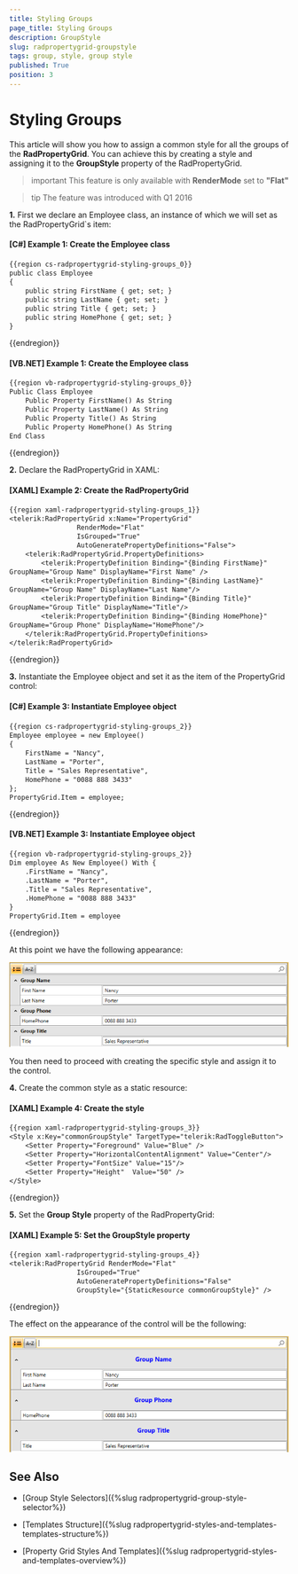 ```yaml
---
title: Styling Groups
page_title: Styling Groups
description: GroupStyle
slug: radpropertygrid-groupstyle
tags: group, style, group style
published: True
position: 3
---
```


# Styling Groups

This article will show you how to assign a common style for all the groups of the __RadPropertyGrid__. You can achieve this by creating a style and assigning it to the __GroupStyle__ property of the RadPropertyGrid. 

>important This feature is only available with __RenderMode__ set to __"Flat"__

>tip The feature was introduced with Q1 2016

__1.__ First we declare an Employee class, an instance of which we will set as the RadPropertyGrid`s item: 

#### [C#] Example 1: Create the Employee class
	
	{{region cs-radpropertygrid-styling-groups_0}}
	public class Employee
	{
	    public string FirstName { get; set; }
	    public string LastName { get; set; }
	    public string Title { get; set; }
	    public string HomePhone { get; set; }
	}
{{endregion}}

#### [VB.NET] Example 1: Create the Employee class
	
	{{region vb-radpropertygrid-styling-groups_0}}
	Public Class Employee
	    Public Property FirstName() As String
	    Public Property LastName() As String
	    Public Property Title() As String
	    Public Property HomePhone() As String
	End Class
{{endregion}}

__2.__ Declare the RadPropertyGrid in XAML:

#### [XAML] Example 2: Create the RadPropertyGrid

	{{region xaml-radpropertygrid-styling-groups_1}}
	<telerik:RadPropertyGrid x:Name="PropertyGrid" 
	                 RenderMode="Flat"   
	                 IsGrouped="True"
	                 AutoGeneratePropertyDefinitions="False">
	    <telerik:RadPropertyGrid.PropertyDefinitions>
	        <telerik:PropertyDefinition Binding="{Binding FirstName}" GroupName="Group Name" DisplayName="First Name" />
	        <telerik:PropertyDefinition Binding="{Binding LastName}" GroupName="Group Name" DisplayName="Last Name"/>
	        <telerik:PropertyDefinition Binding="{Binding Title}" GroupName="Group Title" DisplayName="Title"/>
	        <telerik:PropertyDefinition Binding="{Binding HomePhone}" GroupName="Group Phone" DisplayName="HomePhone"/>
	    </telerik:RadPropertyGrid.PropertyDefinitions>
	</telerik:RadPropertyGrid>
{{endregion}}        

__3.__ Instantiate the Employee object and set it as the item of the PropertyGrid control:

#### [C#] Example 3: Instantiate Employee object

	{{region cs-radpropertygrid-styling-groups_2}}
	Employee employee = new Employee()
	{
	    FirstName = "Nancy",
	    LastName = "Porter",
	    Title = "Sales Representative",
	    HomePhone = "0088 888 3433"
	};
	PropertyGrid.Item = employee;
{{endregion}}

#### [VB.NET] Example 3: Instantiate Employee object

	{{region vb-radpropertygrid-styling-groups_2}}
	Dim employee As New Employee() With {
	    .FirstName = "Nancy",
	    .LastName = "Porter",
	    .Title = "Sales Representative",
	    .HomePhone = "0088 888 3433"
	}
	PropertyGrid.Item = employee
{{endregion}}  

At this point we have the following appearance:

![](images/RadPropertyGrid_groupstyle1.png)

You then need to proceed with creating the specific style and assign it to the control.

__4.__ Create the common style as a static resource:

#### [XAML] Example 4: Create the style
	
	{{region xaml-radpropertygrid-styling-groups_3}}
	<Style x:Key="commonGroupStyle" TargetType="telerik:RadToggleButton">
	    <Setter Property="Foreground" Value="Blue" />
	    <Setter Property="HorizontalContentAlignment" Value="Center"/>
	    <Setter Property="FontSize" Value="15"/>
	    <Setter Property="Height"  Value="50" />
	</Style>
{{endregion}}

__5.__ Set the __Group Style__ property of the RadPropertyGrid:

#### [XAML] Example 5: Set the GroupStyle property

	{{region xaml-radpropertygrid-styling-groups_4}}
	<telerik:RadPropertyGrid RenderMode="Flat"   
	                 IsGrouped="True"
	                 AutoGeneratePropertyDefinitions="False"
	                 GroupStyle="{StaticResource commonGroupStyle}" />
{{endregion}}  

The effect on the appearance of the control will be the following:

![](images/RadPropertyGrid_groupstyle2.png)

## See Also 

- [Group Style Selectors]({%slug radpropertygrid-group-style-selector%})

- [Templates Structure]({%slug radpropertygrid-styles-and-templates-templates-structure%})

- [Property Grid Styles And Templates]({%slug radpropertygrid-styles-and-templates-overview%})


        

 




